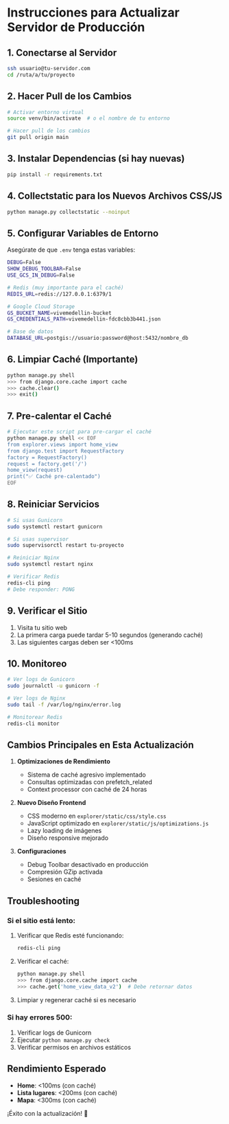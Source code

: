 # Instrucciones para Actualizar Servidor de Producción

## 1. Conectarse al Servidor

```bash
ssh usuario@tu-servidor.com
cd /ruta/a/tu/proyecto
```

## 2. Hacer Pull de los Cambios

```bash
# Activar entorno virtual
source venv/bin/activate  # o el nombre de tu entorno

# Hacer pull de los cambios
git pull origin main
```

## 3. Instalar Dependencias (si hay nuevas)

```bash
pip install -r requirements.txt
```

## 4. Collectstatic para los Nuevos Archivos CSS/JS

```bash
python manage.py collectstatic --noinput
```

## 5. Configurar Variables de Entorno

Asegúrate de que `.env` tenga estas variables:

```bash
DEBUG=False
SHOW_DEBUG_TOOLBAR=False
USE_GCS_IN_DEBUG=False

# Redis (muy importante para el caché)
REDIS_URL=redis://127.0.0.1:6379/1

# Google Cloud Storage
GS_BUCKET_NAME=vivemedellin-bucket
GS_CREDENTIALS_PATH=vivemedellin-fdc8cbb3b441.json

# Base de datos
DATABASE_URL=postgis://usuario:password@host:5432/nombre_db
```

## 6. Limpiar Caché (Importante)

```bash
python manage.py shell
>>> from django.core.cache import cache
>>> cache.clear()
>>> exit()
```

## 7. Pre-calentar el Caché

```bash
# Ejecutar este script para pre-cargar el caché
python manage.py shell << EOF
from explorer.views import home_view
from django.test import RequestFactory
factory = RequestFactory()
request = factory.get('/')
home_view(request)
print("✅ Caché pre-calentado")
EOF
```

## 8. Reiniciar Servicios

```bash
# Si usas Gunicorn
sudo systemctl restart gunicorn

# Si usas supervisor
sudo supervisorctl restart tu-proyecto

# Reiniciar Nginx
sudo systemctl restart nginx

# Verificar Redis
redis-cli ping
# Debe responder: PONG
```

## 9. Verificar el Sitio

1. Visita tu sitio web
2. La primera carga puede tardar 5-10 segundos (generando caché)
3. Las siguientes cargas deben ser <100ms

## 10. Monitoreo

```bash
# Ver logs de Gunicorn
sudo journalctl -u gunicorn -f

# Ver logs de Nginx
sudo tail -f /var/log/nginx/error.log

# Monitorear Redis
redis-cli monitor
```

## Cambios Principales en Esta Actualización

1. **Optimizaciones de Rendimiento**
   - Sistema de caché agresivo implementado
   - Consultas optimizadas con prefetch_related
   - Context processor con caché de 24 horas

2. **Nuevo Diseño Frontend**
   - CSS moderno en `explorer/static/css/style.css`
   - JavaScript optimizado en `explorer/static/js/optimizations.js`
   - Lazy loading de imágenes
   - Diseño responsive mejorado

3. **Configuraciones**
   - Debug Toolbar desactivado en producción
   - Compresión GZip activada
   - Sesiones en caché

## Troubleshooting

### Si el sitio está lento:

1. Verificar que Redis esté funcionando:
   ```bash
   redis-cli ping
   ```

2. Verificar el caché:
   ```bash
   python manage.py shell
   >>> from django.core.cache import cache
   >>> cache.get('home_view_data_v2')  # Debe retornar datos
   ```

3. Limpiar y regenerar caché si es necesario

### Si hay errores 500:

1. Verificar logs de Gunicorn
2. Ejecutar `python manage.py check`
3. Verificar permisos en archivos estáticos

## Rendimiento Esperado

- **Home**: <100ms (con caché)
- **Lista lugares**: <200ms (con caché)
- **Mapa**: <300ms (con caché)

¡Éxito con la actualización! 🚀 